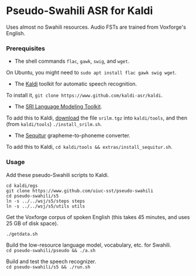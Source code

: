# Pseudo-Swahili ASR for Kaldi

Uses almost no Swahili resources.
Audio FSTs are trained from Voxforge's English.

### Prerequisites

- The shell commands `flac`, `gawk`, `swig`, and `wget`.

On Ubuntu, you might need to `sudo apt install flac gawk swig wget`.

- The [Kaldi](http://kaldi-asr.org) toolkit for automatic speech recognition.

To install it, `git clone https://www.github.com/kaldi-asr/kaldi`.

- The [SRI Language Modeling Toolkit](http://www.speech.sri.com/projects/srilm/).

To add this to Kaldi, [download](http://www.speech.sri.com/projects/srilm/download.html) the file `srilm.tgz` into `kaldi/tools`, and then (from `kaldi/tools`) `./install_srilm.sh`.

- The [Sequitur](https://www-i6.informatik.rwth-aachen.de/web/Software/g2p.html) grapheme-to-phoneme converter.

To add this to Kaldi, `cd kaldi/tools && extras/install_sequitur.sh`.

### Usage

Add these pseudo-Swahili scripts to Kaldi.
```
cd kaldi/egs
git clone https://www.github.com/uiuc-sst/pseudo-swahili
cd pseudo-swahili/s5
ln -s ../../wsj/s5/steps steps
ln -s ../../wsj/s5/utils utils
```

Get the Voxforge corpus of spoken English (this takes 45 minutes, and uses 25 GB of disk space).
```
./getdata.sh
```

Build the low-resource language model, vocabulary, etc. for Swahili.  
`cd pseudo-swahili/pseudo && ./a.sh`

Build and test the speech recognizer.  
`cd pseudo-swahili/s5 && ./run.sh`
